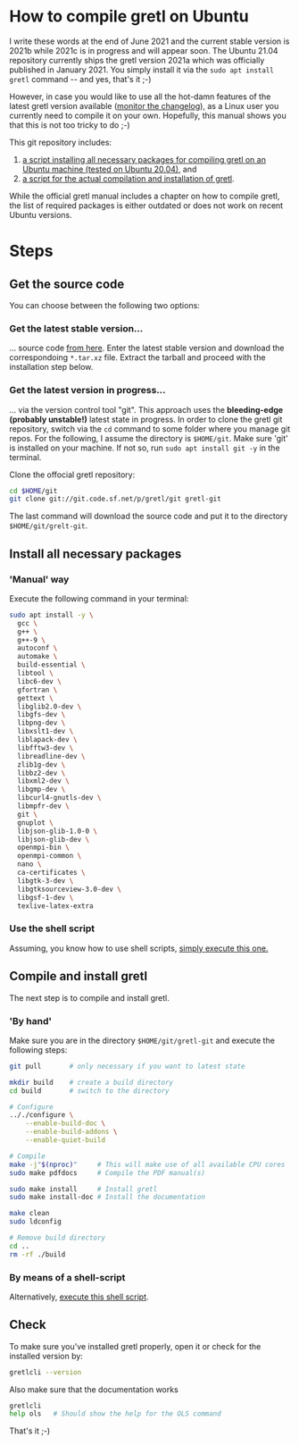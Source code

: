 # How to compile gretl on Ubuntu
I write these words at the end of June 2021 and the current stable version is 2021b while 2021c is in progress and will appear soon. The Ubuntu 21.04 repository currently ships the gretl version 2021a which was officially published in January 2021. You simply install it via the `sudo apt install gretl` command -- and yes, that's it ;-)

However, in case you would like to use all the hot-damn features of the latest gretl version available ([monitor the changelog](http://gretl.sourceforge.net/ChangeLog.html)), as a Linux user you currently need to compile it on your own. Hopefully, this manual shows you that this is not too tricky to do ;-)

This git repository includes:

1. [a script installing all necessary packages for compiling gretl on an Ubuntu machine (tested on Ubuntu 20.04)](https://raw.githubusercontent.com/atecon/install_gretl_ubuntu/main/scripts/install_packages.sh), and
3. [a script for the actual compilation and installation of gretl](https://raw.githubusercontent.com/atecon/install_gretl_ubuntu/main/scripts/install_packages.sh).

While the official gretl manual includes a chapter on how to compile gretl, the list of required packages is either outdated or does not work on recent Ubuntu versions.


# Steps

## Get the source code
You can choose between the following two options:

### Get the **latest stable version**...
... source code [from here](https://sourceforge.net/projects/gretl/files/gretl/). Enter the latest stable version and download the correspondoing `*.tar.xz` file. Extract the tarball and proceed with the installation step below. 

### Get the **latest version in progress**...
... via the version control tool "git". This approach uses the **bleeding-edge (probably unstable!)** latest state in progress. In order to clone the gretl git repository, switch via the `cd` command to some folder where you manage git repos. For the following, I assume the directory is `$HOME/git`. Make sure 'git' is installed on your machine. If not so, run `sudo apt install git -y` in the terminal.

Clone the offocial gretl repository:
```bash
cd $HOME/git
git clone git://git.code.sf.net/p/gretl/git gretl-git
```
The last command will download the source code and put it to the directory `$HOME/git/grelt-git`.


## Install all necessary packages
### 'Manual' way
Execute the following command in your terminal:
```bash
sudo apt install -y \
  gcc \
  g++ \
  g++-9 \
  autoconf \
  automake \
  build-essential \
  libtool \
  libc6-dev \
  gfortran \
  gettext \
  libglib2.0-dev \
  libgfs-dev \
  libpng-dev \
  libxslt1-dev \
  liblapack-dev \
  libfftw3-dev \
  libreadline-dev \
  zlib1g-dev \
  libbz2-dev \
  libxml2-dev \
  libgmp-dev \
  libcurl4-gnutls-dev \
  libmpfr-dev \
  git \
  gnuplot \
  libjson-glib-1.0-0 \
  libjson-glib-dev \
  openmpi-bin \
  openmpi-common \
  nano \
  ca-certificates \
  libgtk-3-dev \
  libgtksourceview-3.0-dev \
  libgsf-1-dev \
  texlive-latex-extra
```

### Use the shell script
Assuming, you know how to use shell scripts, [simply execute this one.](https://raw.githubusercontent.com/atecon/install_gretl_ubuntu/main/scripts/install_packages.sh)

## Compile and install gretl
The next step is to compile and install gretl. 

### 'By hand'
Make sure you are in the directory `$HOME/git/gretl-git` and execute the following steps:

```bash
git pull       # only necessary if you want to latest state

mkdir build    # create a build directory
cd build       # switch to the directory

# Configure
.././configure \
	--enable-build-doc \
	--enable-build-addons \
	--enable-quiet-build

# Compile
make -j"$(nproc)"     # This will make use of all available CPU cores
sudo make pdfdocs     # Compile the PDF manual(s)

sudo make install     # Install gretl
sudo make install-doc # Install the documentation

make clean
sudo ldconfig

# Remove build directory
cd ..
rm -rf ./build
```

### By means of a shell-script
Alternatively, [execute this shell script](https://raw.githubusercontent.com/atecon/install_gretl_ubuntu/main/scripts/install_packages.sh).

## Check
To make sure you've installed gretl properly, open it or check for the installed version by:
```bash
gretlcli --version
```

Also make sure that the documentation works
```bash
gretlcli
help ols   # Should show the help for the OLS command
```


That's it ;-)
